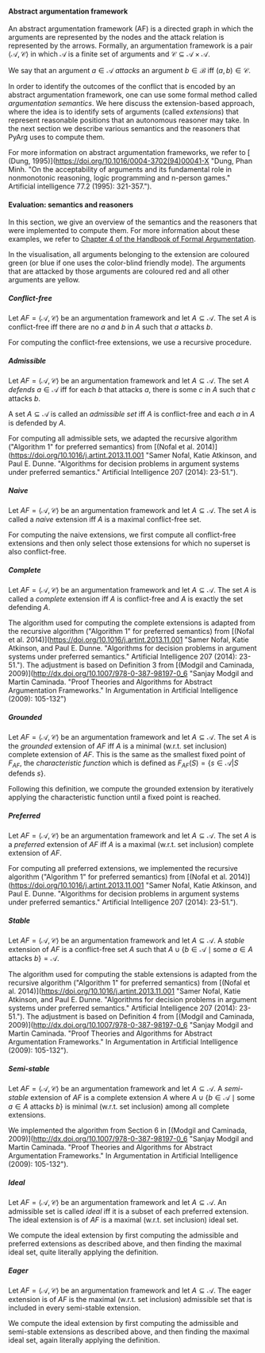 #### Abstract argumentation framework
An abstract argumentation framework (AF) is a directed graph in which the 
arguments are represented by the nodes and the attack relation is 
represented by the arrows. Formally, an argumentation framework is a pair 
$\langle \mathcal{A}, \mathcal{C} \rangle$ in which $\mathcal{A}$ is a finite 
set of arguments and $\mathcal{C} \subseteq \mathcal{A} \times \mathcal{A}$.

We say that an argument $a \in \mathcal{A}$ _attacks_ an argument $b \in 
\mathcal{B}$ iff $(a, b) \in \mathcal{C}$. 

In order to identify the outcomes of the conflict that is encoded by an 
abstract argumentation framework, one can use some formal method called 
_argumentation semantics_. We here discuss the extension-based approach, 
where the idea is to identify sets of arguments (called _extensions_) that 
represent reasonable positions that an autonomous reasoner may take. In the 
next section we describe various semantics and the reasoners that PyArg 
uses to compute them.

For more information on abstract argumentation frameworks, we refer to [
(Dung, 1995)](https://doi.org/10.1016/0004-3702(94)00041-X "Dung, Phan Minh.
"On the acceptability of arguments and its fundamental role in nonmonotonic 
reasoning, logic programming and n-person games." Artificial intelligence 
77.2 (1995): 321-357.").

#### Evaluation: semantics and reasoners
In this section, we give an overview of the semantics and the reasoners 
that were implemented to compute them. For more information about these 
examples, we refer to [Chapter 4 of the Handbook of Formal Argumentation](
https://www.collegepublications.co.uk/downloads/handbooks00003.pdf).

In the visualisation, all arguments belonging to the extension are coloured 
green (or blue if one uses the color-blind friendly mode). The arguments 
that are attacked by those arguments are coloured red and all other 
arguments are yellow.

##### Conflict-free
Let $\textit{AF} = \langle \mathcal{A}, \mathcal{C} \rangle$ be an 
argumentation framework and let $A \subseteq \mathcal{A}$. The set $A$ is 
conflict-free iff there are no $a$ and $b$ in $A$ such that $a$ attacks $b$.

For computing the conflict-free extensions, we use a recursive procedure.

##### Admissible
Let $\textit{AF} = \langle \mathcal{A}, \mathcal{C} \rangle$ be an 
argumentation framework and let $A \subseteq \mathcal{A}$. The set $A$ 
_defends_ $a \in \mathcal{A}$ iff for each $b$ that attacks $a$, there is 
some $c$ in $A$ such that $c$ attacks $b$.

A set $A \subseteq{\mathcal{A}}$ is called an _admissible set_ iff $A$ is 
conflict-free and each $a$ in $A$ is defended by $A$.

For computing all admissible sets, we adapted the recursive algorithm
("Algorithm 1" for preferred semantics) from 
[(Nofal et al. 2014)](https://doi.org/10.1016/j.artint.2013.11.001
"Samer Nofal, Katie Atkinson, and Paul E. Dunne. "Algorithms for decision 
problems in argument systems under preferred semantics." Artificial 
Intelligence 207 (2014): 23-51.").

##### Naive
Let $\textit{AF} = \langle \mathcal{A}, \mathcal{C} \rangle$ be an 
argumentation framework and let $A \subseteq \mathcal{A}$. The set $A$ is 
called a _naive_ extension iff $A$ is a maximal conflict-free set.

For computing the naive extensions, we first compute all conflict-free 
extensions and then only select those extensions for which no superset is 
also conflict-free.

##### Complete
Let $\textit{AF} = \langle \mathcal{A}, \mathcal{C} \rangle$ be an 
argumentation framework and let $A \subseteq \mathcal{A}$. The set $A$ is 
called a _complete_ extension iff $A$ is conflict-free and $A$ is exactly 
the set defending $A$.

The algorithm used for computing the complete extensions is adapted from 
the recursive algorithm ("Algorithm 1" for preferred semantics) from 
[(Nofal et al. 2014)](https://doi.org/10.1016/j.artint.2013.11.001
"Samer Nofal, Katie Atkinson, and Paul E. Dunne. "Algorithms for decision 
problems in argument systems under preferred semantics." Artificial 
Intelligence 207 (2014): 23-51.").
The adjustment is based on Definition 3 from 
[(Modgil and Caminada, 2009)](http://dx.doi.org/10.1007/978-0-387-98197-0_6 
"Sanjay Modgil and Martin Caminada.
"Proof Theories and Algorithms for Abstract Argumentation Frameworks." In
Argumentation in Artificial Intelligence (2009): 105-132")

##### Grounded
Let $\textit{AF} = \langle \mathcal{A}, \mathcal{C} \rangle$ be an 
argumentation framework and let $A \subseteq \mathcal{A}$. The set $A$ is 
the _grounded_ extension of $\textit{AF}$ iff $A$ is a minimal (w.r.t. set 
inclusion) complete extension of $\textit{AF}$.
This is the same as the smallest fixed point of $F_{\textit{AF}}$, the 
_characteristic function_ which is defined as 
$F_{\textit{AF}}(S) = \{ s \in \mathcal{A} | S \text{ defends } s \}$.

Following this definition, we compute the grounded extension by iteratively 
applying the characteristic function until a fixed point is reached.

##### Preferred
Let $\textit{AF} = \langle \mathcal{A}, \mathcal{C} \rangle$ be an 
argumentation framework and let $A \subseteq \mathcal{A}$. The set $A$ is 
a _preferred_ extension of $\textit{AF}$ iff $A$ is a maximal (w.r.t. set 
inclusion) complete extension of $\textit{AF}$.

For computing all preferred extensions, we implemented the recursive algorithm
("Algorithm 1" for preferred semantics) from 
[(Nofal et al. 2014)](https://doi.org/10.1016/j.artint.2013.11.001
"Samer Nofal, Katie Atkinson, and Paul E. Dunne. "Algorithms for decision 
problems in argument systems under preferred semantics." Artificial 
Intelligence 207 (2014): 23-51.").

##### Stable
Let $\textit{AF} = \langle \mathcal{A}, \mathcal{C} \rangle$ be an 
argumentation framework and let $A \subseteq \mathcal{A}$.
A _stable_ extension of $\textit{AF}$ is a conflict-free set $A$ such that 
$A \cup \{b \in \mathcal{A} \mid \text{some } a \in A \text{ attacks } b\} 
= \mathcal{A}$.

The algorithm used for computing the stable extensions is adapted from 
the recursive algorithm ("Algorithm 1" for preferred semantics) from 
[(Nofal et al. 2014)](https://doi.org/10.1016/j.artint.2013.11.001
"Samer Nofal, Katie Atkinson, and Paul E. Dunne. "Algorithms for decision 
problems in argument systems under preferred semantics." Artificial 
Intelligence 207 (2014): 23-51.").
The adjustment is based on Definition 4 from 
[(Modgil and Caminada, 2009)](http://dx.doi.org/10.1007/978-0-387-98197-0_6 
"Sanjay Modgil and Martin Caminada.
"Proof Theories and Algorithms for Abstract Argumentation Frameworks." In
Argumentation in Artificial Intelligence (2009): 105-132").

##### Semi-stable
Let $\textit{AF} = \langle \mathcal{A}, \mathcal{C} \rangle$ be an 
argumentation framework and let $A \subseteq \mathcal{A}$. A _semi-stable_ 
extension of $\textit{AF}$ is a complete extension $A$ where 
$A \cup \{b \in \mathcal{A} \mid \text{some } a \in A \text{ attacks } b\}$ is 
minimal (w.r.t. set inclusion) among all complete extensions.

We implemented the algorithm from Section 6 in 
[(Modgil and Caminada, 2009)](http://dx.doi.org/10.1007/978-0-387-98197-0_6 
"Sanjay Modgil and Martin Caminada.
"Proof Theories and Algorithms for Abstract Argumentation Frameworks." In
Argumentation in Artificial Intelligence (2009): 105-132").

##### Ideal
Let $\textit{AF} = \langle \mathcal{A}, \mathcal{C} \rangle$ be an 
argumentation framework and let $A \subseteq \mathcal{A}$.
An admissible set is called _ideal_ iff it is a subset of each preferred 
extension. The ideal extension is of $\textit{AF}$ is a maximal (w.r.t. set 
inclusion) ideal set.

We compute the ideal extension by first computing the admissible and 
preferred extensions as described above, and then finding the maximal ideal 
set, quite literally applying the definition.

##### Eager
Let $\textit{AF} = \langle \mathcal{A}, \mathcal{C} \rangle$ be an 
argumentation framework and let $A \subseteq \mathcal{A}$.
The eager extension is of $\textit{AF}$ is the maximal (w.r.t. set 
inclusion) admissible set that is included in every semi-stable extension.

We compute the ideal extension by first computing the admissible and 
semi-stable extensions as described above, and then finding the maximal ideal 
set, again literally applying the definition.
